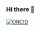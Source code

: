 ### Hi there 👋

[![ORCID](https://img.shields.io/badge/ORCID-0000--0002--4245--2318-green?logo=orcid)](https://orcid.org/0000-0002-9630-0432)


<!--
**kcarini/kcarini** is a ✨ _special_ ✨ repository because its `README.md` (this file) appears on your GitHub profile.

Here are some ideas to get you started:

- 🔭 I’m currently working on ...
- 🌱 I’m currently learning ...
- 👯 I’m looking to collaborate on ...
- 🤔 I’m looking for help with ...
- 💬 Ask me about ...
- 📫 How to reach me: ...
- 😄 Pronouns: ...
- ⚡ Fun fact: ...
-->
